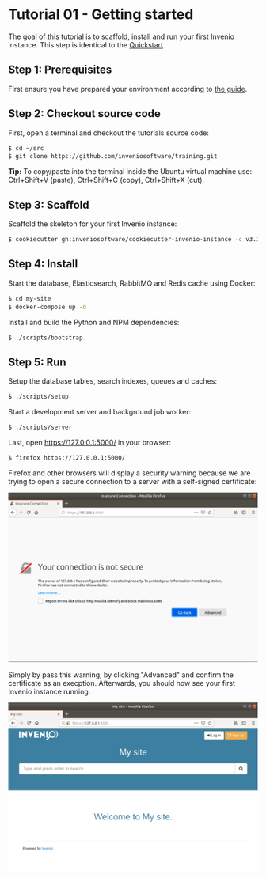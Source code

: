 # Tutorial 01 - Getting started

The goal of this tutorial is to scaffold, install and run your first Invenio
instance. This step is identical to the [Quickstart](https://invenio.readthedocs.io/en/latest/quickstart/quickstart.html)

## Step 1: Prerequisites

First ensure you have prepared your environment according to
[the guide](../00-prerequisites/).

## Step 2: Checkout source code

First, open a terminal and checkout the tutorials source code:

```bash
$ cd ~/src
$ git clone https://github.com/inveniosoftware/training.git
```

**Tip:** To copy/paste into the terminal inside the Ubuntu virtual machine
use: Ctrl+Shift+V (paste), Ctrl+Shift+C (copy), Ctrl+Shift+X (cut).

## Step 3: Scaffold

Scaffold the skeleton for your first Invenio instance:

```bash
$ cookiecutter gh:inveniosoftware/cookiecutter-invenio-instance -c v3.1 --no-input
```

## Step 4: Install

Start the database, Elasticsearch, RabbitMQ and Redis cache using Docker:

```bash
$ cd my-site
$ docker-compose up -d
```

Install and build the Python and NPM dependencies:

```bash
$ ./scripts/bootstrap
```

## Step 5: Run

Setup the database tables, search indexes, queues and caches:

```bash
$ ./scripts/setup
```

Start a development server and background job worker:

```bash
$ ./scripts/server
```

Last, open https://127.0.0.1:5000/ in your browser:

```bash
$ firefox https://127.0.0.1:5000/
```

Firefox and other browsers will display a security warning because we are trying
to open a secure connection to a server with a self-signed certificate:

![](security-warning.png)

Simply by pass this warning, by clicking "Advanced" and confirm the certificate
as an execption. Afterwards, you should now see your first Invenio instance
running:

![](mysite-running.png)
